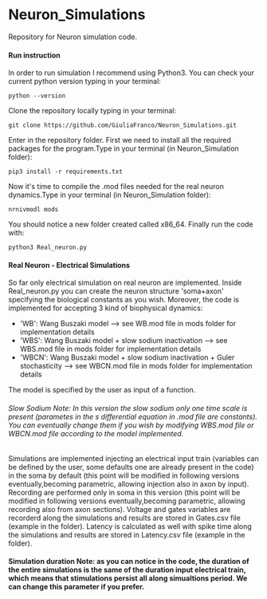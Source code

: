 # Neuron_Simulations


Repository for Neuron simulation code. 


#### Run instruction

In order to run simulation I recommend using Python3. You can check your current python version typing in your terminal:

```
python --version
```

Clone the repository locally typing in your terminal:

```
git clone https://github.com/GiuliaFranco/Neuron_Simulations.git

```

Enter in the repository folder. First we need to install all the required packages for the program.Type in your terminal (in Neuron_Simulation folder):

```
pip3 install -r requirements.txt

```
Now it's time to compile the .mod files needed for the real neuron dynamics.Type in your terminal (in Neuron_Simulation folder):

```
nrnivmodl mods
```
You should notice a new folder created called x86_64.
Finally run the code with:

```
python3 Real_neuron.py
```

#### Real Neuron - Electrical Simulations

So far only electrical simulation on real neuron are implemented. Inside Real_neuron.py you can create the neuron structure 'soma+axon' specifying the biological constants as you wish. Moreover, the code is implemented for accepting 3 kind of biophysical dynamics:

- 'WB': Wang Buszaki model --> see WB.mod file in mods folder for implementation details
- 'WBS': Wang Buszaki model + slow sodium inactivation --> see WBS.mod file in mods folder for implementation details
- 'WBCN': Wang Buszaki model + slow sodium inactivation + Guler stochasticity --> see WBCN.mod file in mods folder for implementation details

The model is specified by the user as input of a function.

###### Slow Sodium Note: In this version the slow sodium only one time scale is present (parametes in the s differential equation in .mod file are constants). You can eventually change them if you wish by modifying WBS.mod file or WBCN.mod file according to the model implemented.

Simulations are implemented injecting an electrical input train (variables can be defined by the user, some defaults one are already present in the code) in the soma by default (this point will be modified in following versions eventually,becoming parametric, allowing injection also in axon by input). Recording are performed only in soma in this version (this point will be modified in following versions eventually,becoming parametric, allowing recording also from axon sections). Voltage and gates variables are recorderd along the simulations and results are stored in Gates.csv file (example in the folder). Latency is calculated as well with spike time along the simulations and results are stored in Latency.csv file (example in the folder).

#### Simulation duration Note: as you can notice in the code, the duration of the entire simulations is the same of the duration input electrical train, which means that stimulations persist all along simualtions period. We can change this parameter if you prefer.
